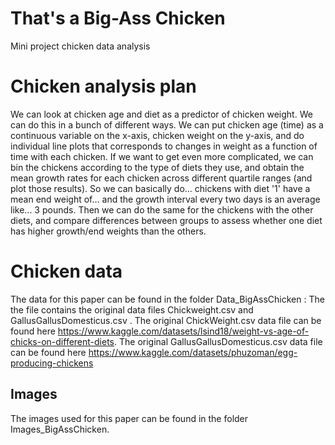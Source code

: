# That's a Big-Ass Chicken
Mini project chicken data analysis 

# Chicken analysis plan
We can look at chicken age and diet as a predictor of chicken weight.
We can do this in a bunch of different ways. We can put chicken age (time) as a continuous variable on the x-axis, chicken weight on the y-axis, and do individual line plots that corresponds to changes in weight as a function of time with each chicken.
If we want to get even more complicated, we can bin the chickens according to the type of diets they use, and obtain the mean growth rates for each chicken across different quartile ranges (and plot those results). So we can basically do... chickens with diet '1' have a mean end weight of... and the growth interval every two days is an average like... 3 pounds. Then we can do the same for the chickens with the other diets, and compare differences between groups to assess whether one diet has higher growth/end weights than the others. 

# Chicken data
The data for this paper can be found in the folder Data_BigAssChicken : The the file contains the original data files Chickweight.csv and GallusGallusDomesticus.csv . The original ChickWeight.csv data file can be found here  https://www.kaggle.com/datasets/lsind18/weight-vs-age-of-chicks-on-different-diets. The original GallusGallusDomesticus.csv data file can be found here https://www.kaggle.com/datasets/phuzoman/egg-producing-chickens

## Images 
The images used for this paper can be found in the folder Images_BigAssChicken.
